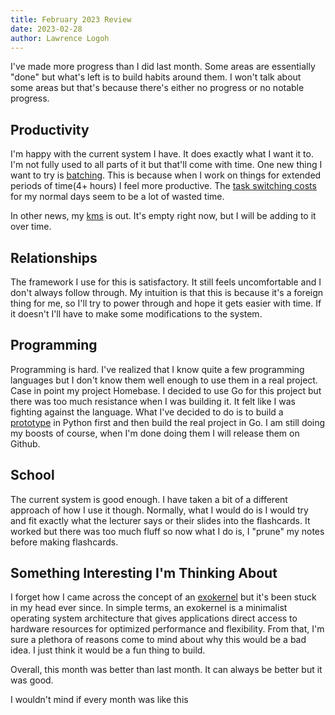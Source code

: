 ```yaml
---
title: February 2023 Review
date: 2023-02-28
author: Lawrence Logoh
---
```


I've made more progress than I did last month.
Some areas are essentially "done" but what's left is to build habits around them. 
I won't talk about some areas but that's because there's either no progress or no notable progress.

## Productivity
I'm happy with the current system I have. It does exactly what I want it to.
I'm not fully used to all parts of it but that'll come with time. 
One new thing I want to try is [batching](https://www.youtube.com/watch?v=ghVdzAeX0bg). 
This is because when I work on things for extended periods of time(4+ hours) I feel more productive.
The [task switching costs](https://www.apa.org/topics/research/multitasking) for my normal days seem to be a lot of wasted time.

In other news, my [kms](https://github.com/lawrencelogoh/kms) is out. It's empty right now, but I will be adding to it over time.


## Relationships
The framework I use for this is satisfactory. It still feels uncomfortable and I don't always follow through. My intuition is that this is because it's a foreign thing for me, so I'll try to power through and hope it gets easier with time. If it doesn't I'll have to make some modifications to the system.

## Programming
Programming is hard. I've realized that I know quite a few programming languages but I don't know them well enough to use them in a real project. Case in point my project Homebase. I decided to use Go for this project but there was too much resistance when I was building it. It felt like I was fighting against the language. What I've decided to do is to build a [prototype](https://github.com/homebaseorg/homebase-prototype) in Python first and then build the real project in Go. I am still doing my boosts of course, when I'm done doing them I will release them on Github.

## School
The current system is good enough. I have taken a bit of a different approach of how I use it though. Normally, what I would do is I would try and fit exactly what the lecturer says or their slides into the flashcards. It worked but there was too much fluff so now what I do is, I "prune" my notes before making flashcards.

## Something Interesting I'm Thinking About
I forget how I came across the concept of an [exokernel](https://pdos.csail.mit.edu/6.828/2008/readings/engler95exokernel.pdf) but it's been stuck in my head ever since. In simple terms, an exokernel is a minimalist operating system architecture that gives applications direct access to hardware resources for optimized performance and flexibility. From that, I'm sure a plethora of reasons come to mind about why this would be a bad idea. I just think it would be a fun thing to build.

Overall, this month was better than last month.
It can always be better but it was good.

I wouldn't mind if every month was like this
